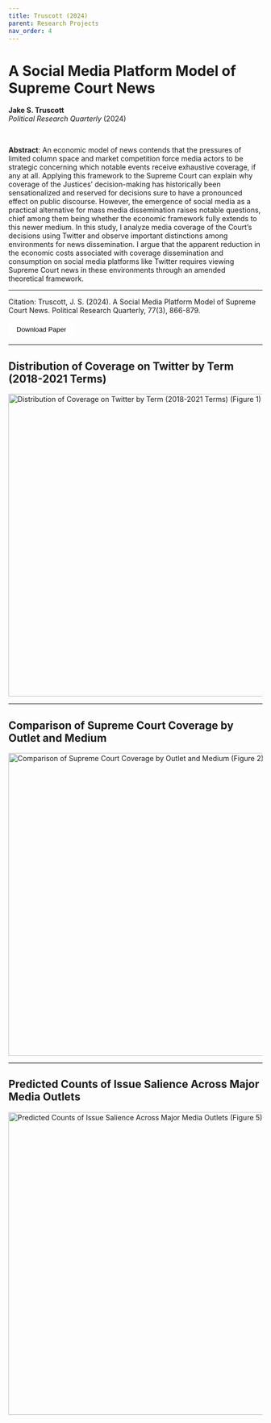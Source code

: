 ```yaml
---
title: Truscott (2024)
parent: Research Projects
nav_order: 4
---
```


# A Social Media Platform Model of Supreme Court News
**Jake S. Truscott** <br>
*Political Research Quarterly* (2024)

<br>

**Abstract**: An economic model of news contends that the pressures of limited column space and market competition force media
actors to be strategic concerning which notable events receive exhaustive coverage, if any at all. Applying this framework
to the Supreme Court can explain why coverage of the Justices’ decision-making has historically been sensationalized and
reserved for decisions sure to have a pronounced effect on public discourse. However, the emergence of social media as
a practical alternative for mass media dissemination raises notable questions, chief among them being whether the
economic framework fully extends to this newer medium. In this study, I analyze media coverage of the Court’s decisions
using Twitter and observe important distinctions among environments for news dissemination. I argue that the apparent
reduction in the economic costs associated with coverage dissemination and consumption on social media platforms like
Twitter requires viewing Supreme Court news in these environments through an amended theoretical framework.

---

Citation: Truscott, J. S. (2024). A Social Media Platform Model of Supreme Court News. Political Research Quarterly, 77(3), 866-879. <br>

<a href="{{ site.baseurl }}/assets/papers_figures_tables/scotus_social_media_prq/scotus_social_media.pdf" download>
  <button style="padding: 8px 16px; background-color:rgb(255, 255, 255); color: black; border: black; border-radius: 4px;">
    Download Paper
  </button>
</a>
<br>


---

## Distribution of Coverage on Twitter by Term (2018-2021 Terms)


<img src="{{ site.baseurl }}/assets/papers_figures_tables/scotus_social_media_prq/Figure_1.png" alt="Distribution of Coverage on Twitter by Term (2018-2021 Terms) (Figure 1)" width="600" />

---

## Comparison of Supreme Court Coverage by Outlet and Medium


<img src="{{ site.baseurl }}/assets/papers_figures_tables/scotus_social_media_prq/Figure_2.png" alt="Comparison of Supreme Court Coverage by Outlet and Medium (Figure 2)" width="600" />

---

## Predicted Counts of Issue Salience Across Major Media Outlets


<img src="{{ site.baseurl }}/assets/papers_figures_tables/scotus_social_media_prq/Figure_5.png" alt="Predicted Counts of Issue Salience Across Major Media Outlets (Figure 5)" width="600" />
